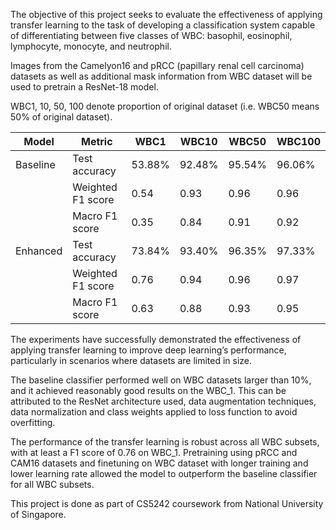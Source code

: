 The objective of this project seeks to evaluate the effectiveness of applying transfer learning to the task of developing a classification system capable of differentiating between five classes of WBC: basophil, eosinophil, lymphocyte, monocyte, and neutrophil. 

Images from the Camelyon16 and pRCC (papillary renal cell carcinoma) datasets as well as additional mask information from WBC dataset will be used to pretrain a ResNet-18 model.

WBC1, 10, 50, 100 denote proportion of original dataset (i.e. WBC50 means 50% of original dataset). 


| Model   | Metric             | WBC1    | WBC10   | WBC50   | WBC100  |
|---------|--------------------|---------|---------|---------|---------|
| Baseline| Test accuracy      | 53.88%  | 92.48%  | 95.54%  | 96.06%  |
|         | Weighted F1 score  | 0.54    | 0.93    | 0.96    | 0.96    |
|         | Macro F1 score     | 0.35    | 0.84    | 0.91    | 0.92    |
| Enhanced| Test accuracy      | 73.84%  | 93.40%  | 96.35%  | 97.33%  |
|         | Weighted F1 score  | 0.76    | 0.94    | 0.96    | 0.97    |
|         | Macro F1 score     | 0.63    | 0.88    | 0.93    | 0.95    |

The experiments have successfully demonstrated the effectiveness of applying transfer learning to improve deep learning’s performance, particularly in scenarios where datasets are limited in size. 

The baseline classifier performed well on WBC datasets larger than 10%, and it achieved reasonably good results on the WBC_1. This can be attributed to the ResNet architecture used, data augmentation techniques, data normalization and class weights applied to loss function to avoid overfitting. 

The performance of the transfer learning is robust across all WBC subsets, with at least a F1 score of 0.76 on WBC_1. Pretraining using pRCC and CAM16 datasets and finetuning on WBC dataset with longer training and lower learning rate allowed the model to outperform the baseline classifier for all WBC subsets.

This project is done as part of CS5242 coursework from National University of Singapore.